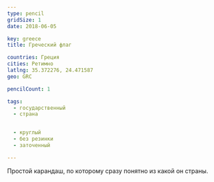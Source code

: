 ```yaml
---
type: pencil
gridSize: 1
date: 2018-06-05

key: greece
title: Греческий флаг

countries: Греция
cities: Ретимно
latlng: 35.372276, 24.471587
geo: GRC

pencilCount: 1

tags:
  - государственный
  - страна


  - круглый
  - без резинки
  - заточенный

---
```


Простой карандаш, по которому сразу понятно из какой он страны.
